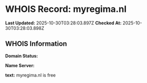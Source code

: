 # WHOIS Record: myregima.nl

**Last Updated:** 2025-10-30T03:28:03.897Z
**Checked At:** 2025-10-30T03:28:03.898Z

## WHOIS Information

**Domain Status:** 

**Name Server:** 

**text:** myregima.nl is free

